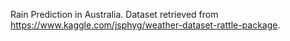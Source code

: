 Rain Prediction in Australia. Dataset retrieved from https://www.kaggle.com/jsphyg/weather-dataset-rattle-package. 
